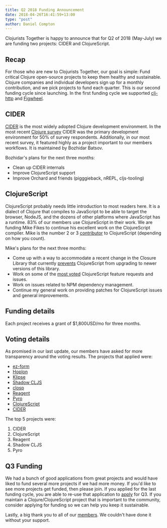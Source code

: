 ```yaml
---
title: Q2 2018 Funding Announcement
date: 2018-04-26T16:41:59+13:00
type: "post"
author: Daniel Compton
---
```


Clojurists Together is happy to announce that for Q2 of 2018 (May-July) we are funding two projects: CIDER and ClojureScript.

## Recap

For those who are new to Clojurists Together, our goal is simple: Fund critical Clojure open-source projects to keep them healthy and sustainable. Clojure companies and individual developers sign up for a monthly contribution, and we pick projects to fund each quarter. This is our second funding cycle since launching. In the first funding cycle we supported [clj-http](https://github.com/dakrone/clj-http/) and [Figwheel](https://github.com/bhauman/lein-figwheel).

## CIDER

[CIDER](https://github.com/clojure-emacs/cider) is the most widely adopted Clojure development environment. In the most recent [Clojure survey](http://blog.cognitect.com/blog/2017/1/31/clojure-2018-results) CIDER was the primary development environment for 50% of survey respondents. Additionally, in our most recent survey, it featured highly as a project important to our members workflows. It is maintained by Bozhidar Batsov.

Bozhidar's plans for the next three months:

* Clean up CIDER internals
* Improve ClojureScript support
* Improve Orchard and friends (pigggieback, nREPL, cljs-tooling)

## ClojureScript

ClojureScript probably needs little introduction to most readers here. It is a dialect of Clojure that compiles to JavaScript to be able to target the browser, NodeJS, and the dozens of other platforms where JavaScript has a runtime. 83% of our members use ClojureScript in their work. We are funding Mike Fikes to continue his excellent work on the ClojureScript compiler. Mike is the number 2 or 3 [contributor](https://github.com/clojure/clojurescript/graphs/contributors) to ClojureScript (depending on how you count).

Mike's plans for the next three months:

* Come up with a way to accommodate a recent change in the Closure Library that currently [prevents](https://dev.clojure.org/jira/browse/CLJS-2702) ClojureScript from upgrading to newer versions of this library.
* Work on some of the [most voted](https://dev.clojure.org/jira/browse/CLJS#selectedTab=com.atlassian.jira.plugin.system.project%3Apopularissues-panel) ClojureScript feature requests and issues.
* Work on issues related to NPM dependency management.
* Continue my general work on providing patches for ClojureScript issues and general improvements.

## Funding details

Each project receives a grant of $1,800USD/mo for three months.

## Voting details

As promised in our last update, our members have asked for more transparency around the voting results. The projects that applied were:

* [ez-form](https://github.com/emil0r/ez-form)
* [Hoplon](https://github.com/hoplon/hoplon)
* [Klipse](https://github.com/viebel/klipse)
* [Shadow CLJS](https://github.com/thheller/shadow-cljs)
* [closp](https://github.com/sveri/closp)
* [Reagent](https://github.com/reagent-project/reagent)
* [Pyro](https://github.com/venantius/pyro)
* [ClojureScript](https://github.com/clojure/clojurescript)
* [CIDER](https://github.com/clojure-emacs/cider)

The top 5 projects were:

1. CIDER
2. ClojureScript
3. Reagent
4. Shadow CLJS
5. Pyro

## Q3 Funding

We had a bunch of good applications from great projects and would have liked to fund several more projects if we had more money. If you'd like to see more projects get funded, then please join. If you applied for the last funding cycle, you are able to re-use that application to [apply](/open-source/) for Q3. If you maintain a Clojure/ClojureScript project that is important to the community, consider applying for funding so we can help you keep it sustainable.

Lastly, a big thank you to all of our [members](/members/). We couldn't have done it without your support.
